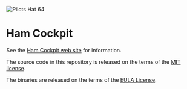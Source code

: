 ![Pilots Hat 64](OnlineDocs/images/pilots_hat_64.png)

# Ham Cockpit

See the [Ham Cockpit web site](https://ve3nea.github.io/HamCockpit/) for information.

The source code in this repository is released on the terms of the 
[MIT license](LICENSE).

The binaries are released on the terms of the
[EULA License](Release/License.txt).
